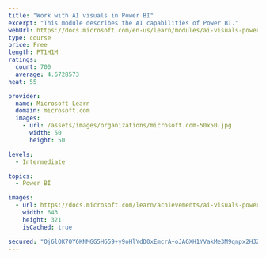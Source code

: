 ```yaml
---
title: "Work with AI visuals in Power BI"
excerpt: "This module describes the AI capabilities of Power BI."
webUrl: https://docs.microsoft.com/en-us/learn/modules/ai-visuals-power-bi/
type: course
price: Free
length: PT1H1M
ratings:
  count: 700
  average: 4.6728573
heat: 55

provider:
  name: Microsoft Learn
  domain: microsoft.com
  images:
    - url: /assets/images/organizations/microsoft.com-50x50.jpg
      width: 50
      height: 50

levels:
  - Intermediate

topics:
  - Power BI

images:
  - url: https://docs.microsoft.com/learn/achievements/ai-visuals-power-bi-social.png
    width: 643
    height: 321
    isCached: true

secured: "Oj6lOK7OY6KNMGG5H659+y9oHlYdD0xEmcrA+oJAGXH1YVakMe3M9qnpx2HJZJtbU2ArDq6OfK9IQVsXkOpYLed7kpiasD7doCL+KPIXNyJYTOKitH6MSwb2CyqYVo2tfXQdlbQm3Q5t/0fjGN4zuw6xwAZyryrS/PFCHcH9UEZ2sYEMz0UUGJfUDhMDulEeNGa07OM5Nj3SBGjv3EyZJpRVvutd+ihk5RGz3IKU0J0ItIFgufbHREOI4lYgEqIAPJcNXewKu5UsHZkuL52UfhfErdXjb6Z0Ig8sZTZDHxqum7Y/6cCrc55Rz8OOGdRy8SkOV4qvsMqqh1nHV4uwAgmQtKYhzauwA7fqdaboxDRS6HEMlxSc/8Ee35tRM3lgsP5FUlSZPMuDZ/cBHbvnfZcLhl/LZFlohJsk4XkCQ6k=;02weSlBOCNoScsCP6M6hmQ=="
---
```


